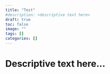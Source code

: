 ```yaml
---
title: "Test"
#description: <descriptive text here>
draft: true
toc: false
image: ""
tags: []
categories: []
---
```


# Descriptive text here...
<!--more-->
